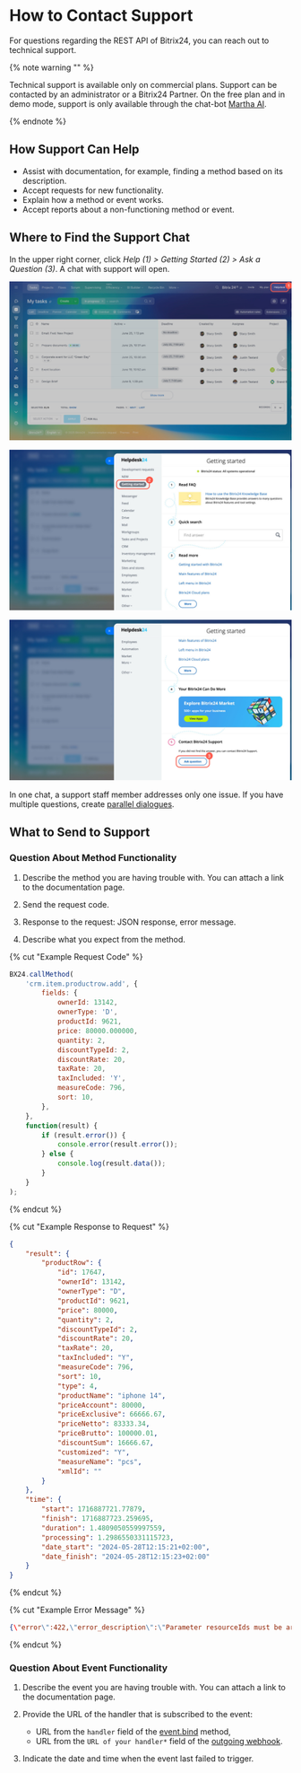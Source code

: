 # How to Contact Support

For questions regarding the REST API of Bitrix24, you can reach out to technical support.

{% note warning "" %}

Technical support is available only on commercial plans. Support can be contacted by an administrator or a Bitrix24 Partner. On the free plan and in demo mode, support is only available through the chat-bot [Martha AI](https://helpdesk.bitrix24.com/open/24410660/).

{% endnote %}

## How Support Can Help

- Assist with documentation, for example, finding a method based on its description.
- Accept requests for new functionality.
- Explain how a method or event works.
- Accept reports about a non-functioning method or event.

## Where to Find the Support Chat

In the upper right corner, click _Help (1) > Getting Started (2) > Ask a Question (3)_. A chat with support will open.

![Help](./_images/help.png "Help")

![Getting Started](./_images/start.png "Getting Started")

![Ask a Question](./_images/ask.png "Ask a Question")

In one chat, a support staff member addresses only one issue. If you have multiple questions, create [parallel dialogues](https://helpdesk.bitrix24.com/open/15510780/).

## What to Send to Support

### Question About Method Functionality

1. Describe the method you are having trouble with. You can attach a link to the documentation page.

2. Send the request code.

3. Response to the request: JSON response, error message.

4. Describe what you expect from the method.

{% cut "Example Request Code" %}

   ```javascript
   BX24.callMethod(
       'crm.item.productrow.add', {
           fields: {
               ownerId: 13142,
               ownerType: 'D',
               productId: 9621,
               price: 80000.000000,
               quantity: 2,
               discountTypeId: 2,
               discountRate: 20,
               taxRate: 20,
               taxIncluded: 'Y',
               measureCode: 796,
               sort: 10,
           },
       },
       function(result) {
           if (result.error()) {
               console.error(result.error());
           } else {
               console.log(result.data());
           }
       }
   );
   ```

{% endcut %}

{% cut "Example Response to Request" %}

```json
{
    "result": {
        "productRow": {
            "id": 17647,
            "ownerId": 13142,
            "ownerType": "D",
            "productId": 9621,
            "price": 80000,
            "quantity": 2,
            "discountTypeId": 2,
            "discountRate": 20,
            "taxRate": 20,
            "taxIncluded": "Y",
            "measureCode": 796,
            "sort": 10,
            "type": 4,
            "productName": "iphone 14",
            "priceAccount": 80000,
            "priceExclusive": 66666.67,
            "priceNetto": 83333.34,
            "priceBrutto": 100000.01,
            "discountSum": 16666.67,
            "customized": "Y",
            "measureName": "pcs",
            "xmlId": ""
        }
    },
    "time": {
        "start": 1716887721.77879,
        "finish": 1716887723.259695,
        "duration": 1.4809050559997559,
        "processing": 1.2986550331115723,
        "date_start": "2024-05-28T12:15:21+02:00",
        "date_finish": "2024-05-28T12:15:23+02:00"
    }
}
```

{% endcut %}

{% cut "Example Error Message" %}

```json
{\"error\":422,\"error_description\":\"Parameter resourceIds must be array\"}" 
```

 {% endcut %}   

### Question About Event Functionality

1. Describe the event you are having trouble with. You can attach a link to the documentation page.

2. Provide the URL of the handler that is subscribed to the event:
	- URL from the `handler` field of the [event.bind](//api-reference/events/event-bind.md) method,
	- URL from the `URL of your handler*` field of the [outgoing webhook](./local-integrations/local-webhooks.md).

3. Indicate the date and time when the event last failed to trigger.